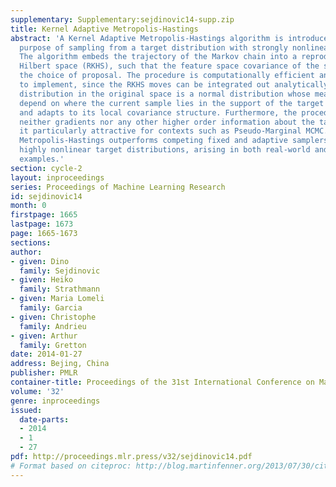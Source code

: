 ```yaml
---
supplementary: Supplementary:sejdinovic14-supp.zip
title: Kernel Adaptive Metropolis-Hastings
abstract: 'A Kernel Adaptive Metropolis-Hastings algorithm is introduced, for the
  purpose of sampling from a target distribution with strongly nonlinear support.
  The algorithm embeds the trajectory of the Markov chain into a reproducing kernel
  Hilbert space (RKHS), such that the feature space covariance of the samples informs
  the choice of proposal. The procedure is computationally efficient and straightforward
  to implement, since the RKHS moves can be integrated out analytically: our proposal
  distribution in the original space is a normal distribution whose mean and covariance
  depend on where the current sample lies in the support of the target distribution,
  and adapts to its local covariance structure. Furthermore, the procedure requires
  neither gradients nor any other higher order information about the target, making
  it particularly attractive for contexts such as Pseudo-Marginal MCMC. Kernel Adaptive
  Metropolis-Hastings outperforms competing fixed and adaptive samplers on multivariate,
  highly nonlinear target distributions, arising in both real-world and synthetic
  examples.'
section: cycle-2
layout: inproceedings
series: Proceedings of Machine Learning Research
id: sejdinovic14
month: 0
firstpage: 1665
lastpage: 1673
page: 1665-1673
sections: 
author:
- given: Dino
  family: Sejdinovic
- given: Heiko
  family: Strathmann
- given: Maria Lomeli
  family: Garcia
- given: Christophe
  family: Andrieu
- given: Arthur
  family: Gretton
date: 2014-01-27
address: Bejing, China
publisher: PMLR
container-title: Proceedings of the 31st International Conference on Machine Learning
volume: '32'
genre: inproceedings
issued:
  date-parts:
  - 2014
  - 1
  - 27
pdf: http://proceedings.mlr.press/v32/sejdinovic14.pdf
# Format based on citeproc: http://blog.martinfenner.org/2013/07/30/citeproc-yaml-for-bibliographies/
---
```

